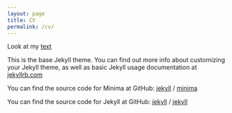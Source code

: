 ```yaml
---
layout: page
title: CV
permalink: /cv/
---
```


Look at my <a href=file:///C:/Users/annem/github/agjtimmers.github.io/CV%20Annemarie%20Timmers.pdf>text</a>

This is the base Jekyll theme. You can find out more info about customizing your Jekyll theme, as well as basic Jekyll usage documentation at [jekyllrb.com](https://jekyllrb.com/)

You can find the source code for Minima at GitHub:
[jekyll][jekyll-organization] /
[minima](https://github.com/jekyll/minima)

You can find the source code for Jekyll at GitHub:
[jekyll][jekyll-organization] /
[jekyll](https://github.com/jekyll/jekyll)


[jekyll-organization]: https://github.com/jekyll
